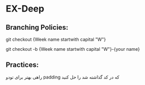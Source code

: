 # EX-Deep
## Branching Policies:
git checkout  {Week name startwith capital "W"}

git checkout -b {Week name startwith capital "W"}-{your name}

## Practices:

راهی بهتر برای تودو padding که در کد گذاشته شد را حل کنید
